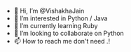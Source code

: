 - 👋 Hi, I’m @VishakhaJain
- 👀 I’m interested in Python / Java
- 🌱 I’m currently learning Ruby 
- 💞️ I’m looking to collaborate on Python 
- 📫 How to reach me don't need .! 

<!---
Vishakhakadus/Vishakhakadus is a ✨ special ✨ repository because its `README.md` (this file) appears on your GitHub profile.
You can click the Preview link to take a look at your changes.
--->
